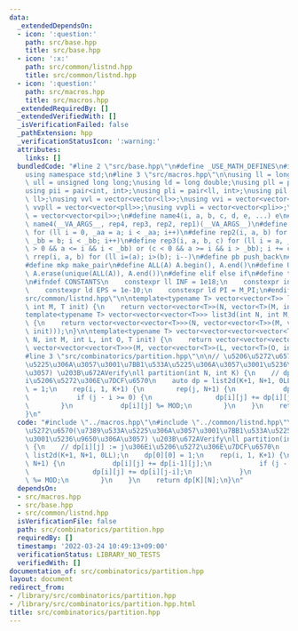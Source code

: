 ```yaml
---
data:
  _extendedDependsOn:
  - icon: ':question:'
    path: src/base.hpp
    title: src/base.hpp
  - icon: ':x:'
    path: src/common/listnd.hpp
    title: src/common/listnd.hpp
  - icon: ':question:'
    path: src/macros.hpp
    title: src/macros.hpp
  _extendedRequiredBy: []
  _extendedVerifiedWith: []
  _isVerificationFailed: false
  _pathExtension: hpp
  _verificationStatusIcon: ':warning:'
  attributes:
    links: []
  bundledCode: "#line 2 \"src/base.hpp\"\n#define _USE_MATH_DEFINES\n#include <bits/stdc++.h>\n\
    using namespace std;\n#line 3 \"src/macros.hpp\"\n\nusing ll = long long;\nusing\
    \ ull = unsigned long long;\nusing ld = long double;\nusing pll = pair<ll, ll>;\n\
    using pii = pair<int, int>;\nusing pli = pair<ll, int>;\nusing pil = pair<int,\
    \ ll>;\nusing vvl = vector<vector<ll>>;\nusing vvi = vector<vector<int>>;\nusing\
    \ vvpll = vector<vector<pll>>;\nusing vvpli = vector<vector<pli>>;\nusing vvpil\
    \ = vector<vector<pil>>;\n#define name4(i, a, b, c, d, e, ...) e\n#define rep(...)\
    \ name4(__VA_ARGS__, rep4, rep3, rep2, rep1)(__VA_ARGS__)\n#define rep1(i, a)\
    \ for (ll i = 0, _aa = a; i < _aa; i++)\n#define rep2(i, a, b) for (ll i = a,\
    \ _bb = b; i < _bb; i++)\n#define rep3(i, a, b, c) for (ll i = a, _bb = b; (c\
    \ > 0 && a <= i && i < _bb) or (c < 0 && a >= i && i > _bb); i += c)\n#define\
    \ rrep(i, a, b) for (ll i=(a); i>(b); i--)\n#define pb push_back\n#define eb emplace_back\n\
    #define mkp make_pair\n#define ALL(A) A.begin(), A.end()\n#define UNIQUE(A) sort(ALL(A)),\
    \ A.erase(unique(ALL(A)), A.end())\n#define elif else if\n#define tostr to_string\n\
    \n#ifndef CONSTANTS\n    constexpr ll INF = 1e18;\n    constexpr int MOD = 1000000007;\n\
    \    constexpr ld EPS = 1e-10;\n    constexpr ld PI = M_PI;\n#endif\n#line 3 \"\
    src/common/listnd.hpp\"\n\ntemplate<typename T> vector<vector<T>> list2d(int N,\
    \ int M, T init) {\n    return vector<vector<T>>(N, vector<T>(M, init));\n}\n\n\
    template<typename T> vector<vector<vector<T>>> list3d(int N, int M, int L, T init)\
    \ {\n    return vector<vector<vector<T>>>(N, vector<vector<T>>(M, vector<T>(L,\
    \ init)));\n}\n\ntemplate<typename T> vector<vector<vector<vector<T>>>> list4d(int\
    \ N, int M, int L, int O, T init) {\n    return vector<vector<vector<vector<T>>>>(N,\
    \ vector<vector<vector<T>>>(M, vector<vector<T>>(L, vector<T>(O, init))));\n}\n\
    #line 3 \"src/combinatorics/partition.hpp\"\n\n// \u5206\u5272\u6570(\u7389\u533A\
    \u5225\u306A\u3057\u3001\u7BB1\u533A\u5225\u306A\u3057\u3001\u5236\u9650\u306A\
    \u3057) \u203B\u672AVerify\nll partition(int N, int K) {\n    // dp[i][j] := j\u306E\
    i\u5206\u5272\u306E\u7DCF\u6570\n    auto dp = list2d(K+1, N+1, 0LL);\n    dp[0][0]\
    \ = 1;\n    rep(i, 1, K+1) {\n        rep(j, N+1) {\n            dp[i][j] += dp[i-1][j];\n\
    \            if (j - i >= 0) {\n                dp[i][j] += dp[i][j-i];\n    \
    \        }\n            dp[i][j] %= MOD;\n        }\n    }\n    return dp[K][N];\n\
    }\n"
  code: "#include \"../macros.hpp\"\n#include \"../common/listnd.hpp\"\n\n// \u5206\
    \u5272\u6570(\u7389\u533A\u5225\u306A\u3057\u3001\u7BB1\u533A\u5225\u306A\u3057\
    \u3001\u5236\u9650\u306A\u3057) \u203B\u672AVerify\nll partition(int N, int K)\
    \ {\n    // dp[i][j] := j\u306Ei\u5206\u5272\u306E\u7DCF\u6570\n    auto dp =\
    \ list2d(K+1, N+1, 0LL);\n    dp[0][0] = 1;\n    rep(i, 1, K+1) {\n        rep(j,\
    \ N+1) {\n            dp[i][j] += dp[i-1][j];\n            if (j - i >= 0) {\n\
    \                dp[i][j] += dp[i][j-i];\n            }\n            dp[i][j]\
    \ %= MOD;\n        }\n    }\n    return dp[K][N];\n}\n"
  dependsOn:
  - src/macros.hpp
  - src/base.hpp
  - src/common/listnd.hpp
  isVerificationFile: false
  path: src/combinatorics/partition.hpp
  requiredBy: []
  timestamp: '2022-03-24 10:49:13+09:00'
  verificationStatus: LIBRARY_NO_TESTS
  verifiedWith: []
documentation_of: src/combinatorics/partition.hpp
layout: document
redirect_from:
- /library/src/combinatorics/partition.hpp
- /library/src/combinatorics/partition.hpp.html
title: src/combinatorics/partition.hpp
---
```

